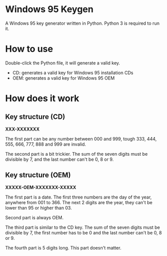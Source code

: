 # Windows 95 Keygen

A Windows 95 key generator written in Python. Python 3 is required to run it.

# How to use

Double-click the Python file, it will generate a valid key.

- CD: generates a valid key for Windows 95 installation CDs
- OEM: generates a valid key for Windows 95 OEM

# How does it work

## Key structure (CD)

**XXX-XXXXXXX**

The first part can be any number between 000 and 999, tough 333, 444, 555, 666, 777, 888 and 999 are invalid.

The second part is a bit trickier. The sum of the seven digits must be divisible by 7, and the last number can't be 0, 8 or 9.

## Key structure (OEM)

**XXXXX-OEM-XXXXXXX-XXXXX**

The first part is a date. The first three numbers are the day of the year, anywhere from 001 to 366. The next 2 digits are the year, they can't be lower than 95 or higher than 03.

Second part is always OEM.

The third part is similar to the CD key. The sum of the seven digits must be divisible by 7, the first number has to be 0 and the last number can't be 0, 8 or 9.

The fourth part is 5 digits long. This part doesn't matter.
